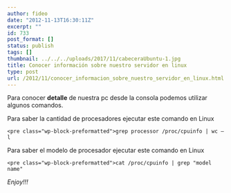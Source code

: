 ```yaml
---
author: fideo
date: "2012-11-13T16:30:11Z"
excerpt: ""
id: 733
post_format: []
status: publish
tags: []
thumbnail: ../../../uploads/2017/11/cabeceraUbuntu-1.jpg
title: Conocer información sobre nuestro servidor en linux
type: post
url: /2012/11/conocer_informacion_sobre_nuestro_servidor_en_linux.html
---
```

Para conocer **detalle** de nuestra pc desde la consola podemos utilizar algunos comandos.

Para saber la cantidad de procesadores ejecutar este comando en Linux

```
<pre class="wp-block-preformatted">grep processor /proc/cpuinfo | wc –l
```

Para saber el modelo de procesador ejecutar este comando en Linux

```
<pre class="wp-block-preformatted">cat /proc/cpuinfo | grep "model name"
```

*Enjoy!!!*
